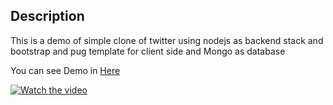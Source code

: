 ## Description

This is a demo of simple clone of twitter using nodejs as backend stack and bootstrap and pug template for client side and Mongo as database

You can see Demo in <a href="https://github.com/soheilghs/twitter-clone-demo/blob/main/demo.mp4">Here</a>

[![Watch the video](https://i.sstatic.net/Vp2cE.png)](https://github.com/soheilghs/twitter-clone-demo/blob/main/demo.mp4)
